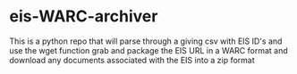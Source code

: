 # eis-WARC-archiver
This is a python repo that will parse through a giving csv with EIS ID's and use the wget function grab and package the EIS URL in a WARC format and download any documents associated with the EIS into a zip format
